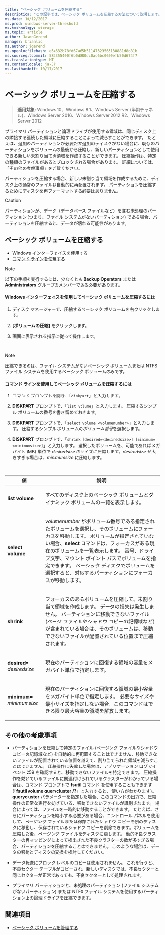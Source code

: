 ```yaml
---
title: "ベーシック ボリュームを圧縮する"
description: "この記事では、ベーシック ボリュームを圧縮する方法について説明します。"
ms.date: 10/12/2017
ms.prod: windows-server-threshold
ms.technology: storage
ms.topic: article
author: JasonGerend
manager: brianlic
ms.author: jgerend
ms.openlocfilehash: e54632b78fd67a65b51147323565130881d8d81b
ms.sourcegitcommit: 583355400f6b0d880dc0ac6bc06f0efb50d674f7
ms.translationtype: HT
ms.contentlocale: ja-JP
ms.lasthandoff: 10/17/2017
---
```

# <a name="shrink-a-basic-volume"></a>ベーシック ボリュームを圧縮する

> **適用対象:** Windows 10、Windows 8.1、Windows Server (半期チャネル)、Windows Server 2016、Windows Server 2012 R2、Windows Server 2012

プライマリ パーティションと論理ドライブが使用する領域は、同じディスク上の隣接する連続した領域に圧縮することによって減らすことができます。 たとえば、追加のパーティションが必要だが追加のディスクがない場合に、既存のパーティションをボリュームの最後から圧縮し、新しいパーティションとして使用できる新しい未割り当ての領域を作成することができます。 圧縮操作は、特定の種類のファイルがあるとブロックされる場合があります。 詳細については、「[その他の考慮事項](#addcon)」をご覧ください。 

パーティションを圧縮する場合、新しい未割り当て領域を作成するために、ディスク上の通常のファイルは自動的に再配置されます。 パーティションを圧縮するためにディスクを再フォーマットする必要はありません。

> [!CAUTION]
> パーティションが、データ（データベース ファイルなど）を含む未処理のパーティション (つまり、ファイル システムがないパーティション) である場合、パーティションを圧縮すると、データが壊れる可能性があります。

## <a name="shrinking-a-basic-volume"></a>ベーシック ボリュームを圧縮する

-   [Windows インターフェイスを使用する](#BKMK_WINUI)
-   [コマンド ラインを使用する](#BKMK_CMD)

> [!NOTE]
> 以下の手順を実行するには、少なくとも **Backup Operators** または **Administrators** グループのメンバーである必要があります。

<a id="BKMK_WINUI"></a>
#### <a name="to-shrink-a-basic-volume-using-the-windows-interface"></a>Windows インターフェイスを使用してベーシック ボリュームを圧縮するには

1.  ディスク マネージャーで、圧縮するベーシック ボリュームを右クリックします。

2.  **[ボリュームの圧縮]** をクリックします。

3.  画面に表示される指示に従って操作します。

<br />

> [!NOTE]
> 圧縮できるのは、ファイル システムがないベーシック ボリュームまたは NTFS ファイル システムを使用するベーシック ボリュームのみです。

<a id="BKMK_CMD"></a>
#### <a name="to-shrink-a-basic-volume-using-a-command-line"></a>コマンド ラインを使用してベーシック ボリュームを圧縮するには

1.  コマンド プロンプトを開き、「`diskpart`」と入力します。

2.  **DISKPART** プロンプトで、「`list volume`」と入力します。 圧縮するシンプル ボリュームの番号を書き留めておきます。

3.  **DISKPART** プロンプトで、「`select volume <volumenumber>`」と入力します。 圧縮するシンプル ボリュームの*ボリューム番号*を選択します。

4.  **DISKPART** プロンプトで、「`shrink [desired=<desiredsize>] [minimum=<minimumsize>]`」と入力します。 選択したボリュームを、可能であればメガバイト (MB) 単位で *desiredsize* のサイズに圧縮します。*desiredsize* が大きすぎる場合は、*minimumsize* に圧縮します。

<br />

| 値 | 説明|
|---|---|
| <p>**list volume**</p> | <p>すべてのディスク上のベーシック ボリュームとダイナミック ボリュームの一覧を表示します。</p>|
| <p>**select volume**</p> | <p><em>volumenumber</em> がボリューム番号である指定されたボリュームを選択し、そのボリュームにフォーカスを移動します。 ボリュームが指定されていない場合、**select** コマンドは、フォーカスがある現在のボリュームを一覧表示します。 番号、ドライブ文字、マウント ポイント パスでボリュームを指定できます。 ベーシック ディスクでボリュームを選択すると、対応するパーティションにフォーカスが移動します。</p> |
| <p>**shrink**</p> | <p>フォーカスのあるボリュームを圧縮して、未割り当て領域を作成します。 データの損失は発生しません。 パーティションに移動できないファイル (ページ ファイルやシャドウ コピーの記憶域など) が含まれている場合は、そのボリュームは、移動できないファイルが配置されている位置まで圧縮されます。 |
| <p>**desired=** <em>desiredsize</em></p> | <p>現在のパーティションに回復する領域の容量をメガバイト単位で指定します。</p> |
| <p>**minimum=** <em>minimumsize</em></p> | <p>現在のパーティションに回復する領域の最小容量をメガバイト単位で指定します。 必要なサイズや最小サイズを指定しない場合、このコマンドはできる限り最大容量の領域を解放します。</p> 

<a id="addcon"></a>

## <a name="additional-considerations"></a>その他の考慮事項

-   パーティションを圧縮して特定のファイル (ページング ファイルやシャドウ コピーの記憶域など) を自動的に再配置することはできません、移動できないファイルが配置されている位置を越えて、割り当てられた領域を減らすことはできません。 圧縮操作に失敗した場合は、アプリケーション ログでイベント 259 を確認すると、移動できないファイルを特定できます。 圧縮操作を妨げているファイルに関連付けられているクラスターがわかっている場合は、コマンド プロンプトで **fsutil** コマンド を使用することもできます (「**fsutil volume querycluster /?**」と入力すると、 使い方がわかります)。 **querycluster** パラメーターを指定した場合、このコマンドの出力で、圧縮操作の正常な実行を妨げている、移動できないファイルが識別されます。
場合によっては、ファイルを一時的に移動することができます。 たとえば、さらにパーティションを縮小する必要がある場合、コントロール パネルを使用して、ページング ファイルまたは保存されたシャドウ コピーを別のディスクに移動し、保存されているシャドウ コピーを削除できます。ボリュームを圧縮した後、ページング ファイルをディスクに戻します。 動的不良クラスターの再マッピングによって検出された不良クラスターの数が多すぎる場合、パーティションを圧縮することはできません。 このような場合は、データの移動とディスクの交換を検討してください。

-  データ転送にブロック レベルのコピーは使用されません。 これを行うと、不良セクター テーブルがコピーされ、新しいディスクでは、不良セクターと同じセクターが正常であっても、不良セクターとして処理されます。

-   プライマリ パーティションと、未処理のパーティション (ファイル システムがないパーティション) または NTFS ファイル システムを使用するパーティション上の論理ドライブを圧縮できます。

## <a name="see-also"></a>関連項目

-   [ベーシック ボリュームを管理する](manage-basic-volumes.md)
